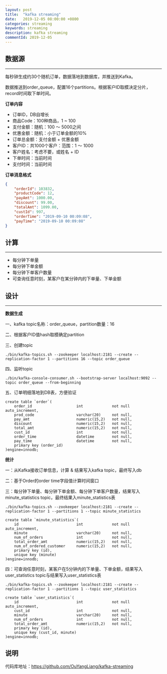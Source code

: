 ```yaml
---
layout: post
title:  "kafka streaming"
date:   2019-12-05 08:00:00 +0800
categories: streaming
keywords: streaming
description: kafka streaming
commentId: 2019-12-05
---
```

## 数据源

---

每秒钟生成约30个随机订单，数据落地到数据库，并推送到Kafka。

数据推送到order_queue，配置16个partitions。根据客户ID取模决定分片，record时间取下单时间。

**订单内容**

* 订单ID，DB自增长
* 商品Code：100种商品，1 ~ 100
* 支付金额：随机：100 〜 5000之间
* 优惠金额：随机：小于订单金额的10%
* 订单总金额：支付金额 + 优惠金额
* 客户ID：共1000个客户：范围：1 〜 1000
* 客户姓名：考虑不要，或姓名 + ID
* 下单时间：当前时间
* 支付时间：当前时间

**订单消息格式**

```json
{
    "orderId": 103832,
    "productCode": 12,
    "payAmt": 1000.00,
    "discount": 99.00,
    "totalAmt": 1099.00,
    "custId": 997,
    "orderTime": "2019-09-10 00:09:08",
    "payTime": "2019-09-10 00:09:08"
}
```

## 计算

---

* 每分钟下单量
* 每分钟下单金额
* 每分钟下单客户数量
* 可查询任意时刻，某客户在某分钟内的下单量、下单金额

## 设计

---

**数据生成**

一、kafka topic名称：order_queue，partition数量：16

二、根据客户ID值hash取模确定partition

三、创建topic

```
./bin/kafka-topics.sh --zookeeper localhost:2181 --create --replication-factor 1 --partitions 16 --topic order_queue
```

四、监听topic

```
./bin/kafka-console-consumer.sh --bootstrap-server localhost:9092 --topic order_queue --from-beginning
```

五、订单明细落地到DB表，方便验证

```
create table `order`(
    order_id                    int             not null         auto_increment,
    prod_code                   varchar(20)     not null,
    pay_amt                     numeric(15,2)   not null,
    discount                    numeric(15,2)   not null,
    total_amt                   numeric(15,2)   not null,
    cust_id                     int             not null,
    order_time                  datetime        not null,
    pay_time                    datetime        not null,
    primary key (order_id)
)engine=innodb;
```

**统计**

一：从Kafka接收订单信息，计算 & 结果写入kafka topic，最终写入db

二：基于Order的order time字段值计算时间窗口

三：每分钟下单量、每分钟下单金额、每分钟下单客户数量，结果写入minute_statistics topic，最终结果入minute_statistics表

```
./bin/kafka-topics.sh --zookeeper localhost:2181 --create --replication-factor 1 --partitions 1 --topic minute_statistics
```

```
create table `minute_statistics`(
    id                          int             not null         auto_increment,
    minute                      varchar(20)     not null,
    num_of_orders               int             not null,
    total_order_amt             numeric(15,2)   not null,
    num_of_ordered_customer     numeric(15,2)   not null,
    primary key (id),
    unique key (minute)
)engine=innodb;
```

四：可查询任意时刻，某客户在5分钟内的下单量、下单金额，结果写入user_statistics topic与结果写入user_statistics表

```
./bin/kafka-topics.sh --zookeeper localhost:2181 --create --replication-factor 1 --partitions 1 --topic user_statistics
```

```
create table `user_statistics`(
    id                          int             not null         auto_increment,
    cust_id                     int             not null,
    minute                      varchar(20)     not null,
    num_of_orders               int             not null,
    total_order_amt             numeric(15,2)   not null,
    primary key (id),
    unique key (cust_id, minute)
)engine=innodb;
```

## 说明

代码库地址：https://github.com/OuYangLiang/kafka-streaming
